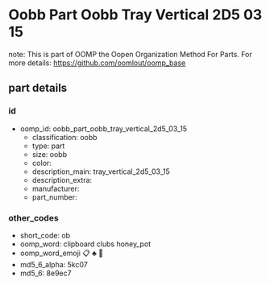 # Oobb Part Oobb Tray Vertical 2D5 03 15  

note: This is part of OOMP the Oopen Organization Method For Parts. For more details: https://github.com/oomlout/oomp_base

##  part details





### id
* oomp_id: oobb_part_oobb_tray_vertical_2d5_03_15
  * classification: oobb
  * type: part
  * size: oobb
  * color: 
  * description_main: tray_vertical_2d5_03_15
  * description_extra: 
  * manufacturer: 
  * part_number: 

### other_codes
* short_code: ob
* oomp_word: clipboard clubs honey_pot
* oomp_word_emoji :clipboard: :clubs: :honey_pot:
* md5_6_alpha: 5kc07
* md5_6: 8e9ec7
